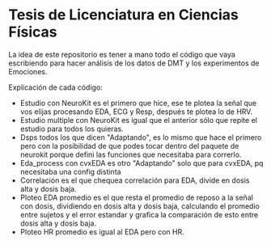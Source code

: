 # Tesis de Licenciatura en Ciencias Físicas

La idea de este repositorio es tener a mano todo el código que vaya escribiendo para hacer análisis de los datos de DMT y los experimentos de Emociones.

Explicación de cada código:

- Estudio con NeuroKit es el primero que hice, ese te plotea la señal que vos elijas procesando EDA, ECG y Resp, después te plotea lo de HRV.
- Estudio multiple con NeuroKit es igual que el anterior sólo que repite el estudio para todos los quieras.
- Dsps todos los que dicen "Adaptando", es lo mismo que hace el primero pero con la posibilidad de que podes tocar dentro del paquete de neurokit porque defini las funciones que necesitaba para correrlo.
- Eda_process con cvxEDA es otro "Adaptando" solo que para cvxEDA, pq necesitaba una config distinta
- Correlación es el que chequea correlación para EDA, divide en dosis alta y dosis baja.
- Ploteo EDA promedio es el que resta el promedio de reposo a la señal con dosis, dividiendo en dosis alta y dosis baja, calculando el promedio entre sujetos y el error estandar y grafica la comparación de esto entre dosis alta y dosis baja.
- Ploteo HR promedio es igual al EDA pero con HR.
